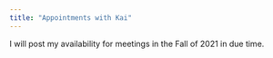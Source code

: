 ```yaml
---
title: "Appointments with Kai"
---
```


I will post my availability for meetings in the Fall of 2021 in due time.

<!-- You can self-schedule appointments with me that are either half an hour long or a full hour. Meetings are often more productive if I get an advanced look at relevant material (such as a draft handout). Please only schedule a full hour if you will in fact send me pre-meeting material at least a week in advance. -->

<!-- Here is the link to schedule appointments: <https://when.works/fintelkai>. -->


